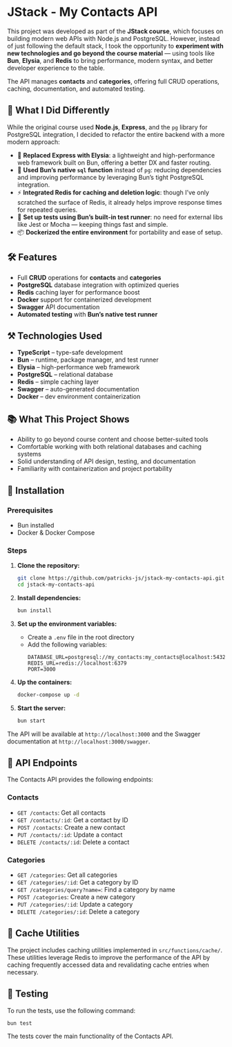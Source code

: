 # JStack - My Contacts API

This project was developed as part of the **JStack course**, which focuses on building modern web APIs with Node.js and PostgreSQL. However, instead of just following the default stack, I took the opportunity to **experiment with new technologies and go beyond the course material** — using tools like **Bun**, **Elysia**, and **Redis** to bring performance, modern syntax, and better developer experience to the table.

The API manages **contacts** and **categories**, offering full CRUD operations, caching, documentation, and automated testing.

## 🚀 What I Did Differently

While the original course used **Node.js**, **Express**, and the `pg` library for PostgreSQL integration, I decided to refactor the entire backend with a more modern approach:

- 🔄 **Replaced Express with Elysia**: a lightweight and high-performance web framework built on Bun, offering a better DX and faster routing.
- 🧠 **Used Bun’s native `sql` function** instead of `pg`: reducing dependencies and improving performance by leveraging Bun’s tight PostgreSQL integration.
- ⚡️ **Integrated Redis for caching and deletion logic**: though I’ve only scratched the surface of Redis, it already helps improve response times for repeated queries.
- 🧪 **Set up tests using Bun’s built-in test runner**: no need for external libs like Jest or Mocha — keeping things fast and simple.
- 📦 **Dockerized the entire environment** for portability and ease of setup.

## 🛠️ Features

- Full **CRUD** operations for **contacts** and **categories**
- **PostgreSQL** database integration with optimized queries
- **Redis** caching layer for performance boost
- **Docker** support for containerized development
- **Swagger** API documentation
- **Automated testing** with **Bun’s native test runner**

## ⚒️ Technologies Used

- **TypeScript** – type-safe development
- **Bun** – runtime, package manager, and test runner
- **Elysia** – high-performance web framework
- **PostgreSQL** – relational database
- **Redis** – simple caching layer
- **Swagger** – auto-generated documentation
- **Docker** – dev environment containerization

## 📚 What This Project Shows

- Ability to go beyond course content and choose better-suited tools
- Comfortable working with both relational databases and caching systems
- Solid understanding of API design, testing, and documentation
- Familiarity with containerization and project portability

## 📃 Installation

### Prerequisites

- Bun installed
- Docker & Docker Compose

### Steps

1. **Clone the repository:**

    ```sh
    git clone https://github.com/patricks-js/jstack-my-contacts-api.git
    cd jstack-my-contacts-api
    ```

2. **Install dependencies:**

    ```sh
    bun install
    ```

3. **Set up the environment variables:**

    - Create a `.env` file in the root directory
    - Add the following variables:
        ```env
        DATABASE_URL=postgresql://my_contacts:my_contacts@localhost:5432/my_contacts_db
        REDIS_URL=redis://localhost:6379
        PORT=3000
       ```

4. **Up the containers:**

    ```sh
    docker-compose up -d
    ```

5. **Start the server:**

    ```sh
    bun start
    ```

The API will be available at `http://localhost:3000` and the Swagger documentation at `http://localhost:3000/swagger`.

## 🗾 API Endpoints

The Contacts API provides the following endpoints:

### Contacts

- `GET /contacts`: Get all contacts
- `GET /contacts/:id`: Get a contact by ID
- `POST /contacts`: Create a new contact
- `PUT /contacts/:id`: Update a contact
- `DELETE /contacts/:id`: Delete a contact

### Categories

- `GET /categories`: Get all categories
- `GET /categories/:id`: Get a category by ID
- `GET /categories/query?name=`: Find a category by name
- `POST /categories`: Create a new category
- `PUT /categories/:id`: Update a category
- `DELETE /categories/:id`: Delete a category

## 🧲 Cache Utilities

The project includes caching utilities implemented in `src/functions/cache/`. These utilities leverage Redis to improve the performance of the API by caching frequently accessed data and revalidating cache entries when necessary.

## 🧪 Testing

To run the tests, use the following command:

```sh
bun test
```

The tests cover the main functionality of the Contacts API.
